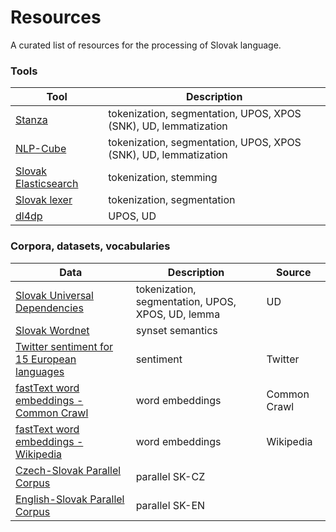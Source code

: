 # Resources
A curated list of resources for the processing of Slovak language.

### Tools

| Tool | Description |
|------|-------------|
| [Stanza](https://github.com/stanfordnlp/stanza) | tokenization, segmentation, UPOS, XPOS (SNK), UD, lemmatization |
| [NLP-Cube](https://github.com/adobe/NLP-Cube) | tokenization, segmentation, UPOS, XPOS (SNK), UD, lemmatization |
| [Slovak Elasticsearch](https://github.com/essential-data/elasticsearch-sk) | tokenization, stemming |
| [Slovak lexer](https://github.com/hladek/slovak-lexer) | tokenization, segmentation |
| [dl4dp](https://github.com/peterbednar/dl4dp) | UPOS, UD |

### Corpora, datasets, vocabularies

| Data | Description | Source |
|------|-------------|--------|
| [Slovak Universal Dependencies](https://github.com/UniversalDependencies/UD_Slovak-SNK) | tokenization, segmentation, UPOS, XPOS, UD, lemma | UD |
| [Slovak Wordnet](https://korpus.sk/WordNet.html) | synset semantics | |
| [Twitter sentiment for 15 European languages](https://www.clarin.si/repository/xmlui/handle/11356/1054) | sentiment | Twitter |
| [fastText word embeddings - Common Crawl](https://fasttext.cc/docs/en/crawl-vectors.html) | word embeddings | Common Crawl |
| [fastText word embeddings - Wikipedia](https://fasttext.cc/docs/en/pretrained-vectors.html) | word embeddings | Wikipedia |
| [Czech-Slovak Parallel Corpus](https://lindat.mff.cuni.cz/repository/xmlui/handle/11858/00-097C-0000-0006-AADF-0) | parallel SK-CZ | |
| [English-Slovak Parallel Corpus](https://lindat.mff.cuni.cz/repository/xmlui/handle/11858/00-097C-0000-0006-AAE0-A) | parallel SK-EN | |



